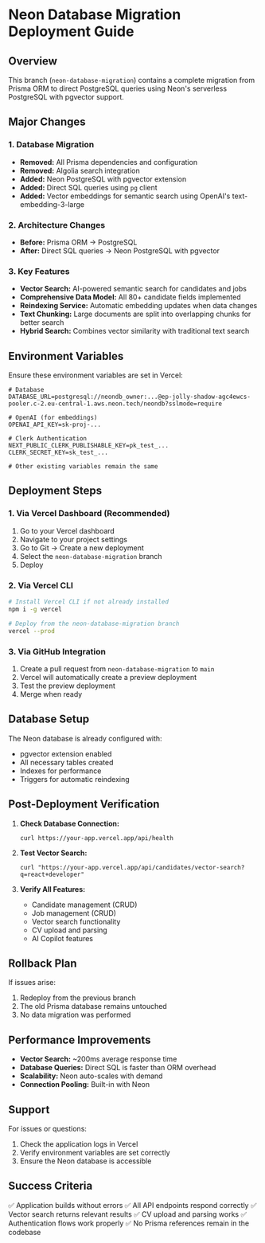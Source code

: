 # Neon Database Migration Deployment Guide

## Overview

This branch (`neon-database-migration`) contains a complete migration from Prisma ORM to direct PostgreSQL queries using Neon's serverless PostgreSQL with pgvector support.

## Major Changes

### 1. Database Migration
- **Removed:** All Prisma dependencies and configuration
- **Removed:** Algolia search integration
- **Added:** Neon PostgreSQL with pgvector extension
- **Added:** Direct SQL queries using `pg` client
- **Added:** Vector embeddings for semantic search using OpenAI's text-embedding-3-large

### 2. Architecture Changes
- **Before:** Prisma ORM → PostgreSQL
- **After:** Direct SQL queries → Neon PostgreSQL with pgvector

### 3. Key Features
- **Vector Search:** AI-powered semantic search for candidates and jobs
- **Comprehensive Data Model:** All 80+ candidate fields implemented
- **Reindexing Service:** Automatic embedding updates when data changes
- **Text Chunking:** Large documents are split into overlapping chunks for better search
- **Hybrid Search:** Combines vector similarity with traditional text search

## Environment Variables

Ensure these environment variables are set in Vercel:

```env
# Database
DATABASE_URL=postgresql://neondb_owner:...@ep-jolly-shadow-agc4ewcs-pooler.c-2.eu-central-1.aws.neon.tech/neondb?sslmode=require

# OpenAI (for embeddings)
OPENAI_API_KEY=sk-proj-...

# Clerk Authentication
NEXT_PUBLIC_CLERK_PUBLISHABLE_KEY=pk_test_...
CLERK_SECRET_KEY=sk_test_...

# Other existing variables remain the same
```

## Deployment Steps

### 1. Via Vercel Dashboard (Recommended)

1. Go to your Vercel dashboard
2. Navigate to your project settings
3. Go to Git → Create a new deployment
4. Select the `neon-database-migration` branch
5. Deploy

### 2. Via Vercel CLI

```bash
# Install Vercel CLI if not already installed
npm i -g vercel

# Deploy from the neon-database-migration branch
vercel --prod
```

### 3. Via GitHub Integration

1. Create a pull request from `neon-database-migration` to `main`
2. Vercel will automatically create a preview deployment
3. Test the preview deployment
4. Merge when ready

## Database Setup

The Neon database is already configured with:
- pgvector extension enabled
- All necessary tables created
- Indexes for performance
- Triggers for automatic reindexing

## Post-Deployment Verification

1. **Check Database Connection:**
   ```
   curl https://your-app.vercel.app/api/health
   ```

2. **Test Vector Search:**
   ```
   curl "https://your-app.vercel.app/api/candidates/vector-search?q=react+developer"
   ```

3. **Verify All Features:**
   - Candidate management (CRUD)
   - Job management (CRUD)
   - Vector search functionality
   - CV upload and parsing
   - AI Copilot features

## Rollback Plan

If issues arise:
1. Redeploy from the previous branch
2. The old Prisma database remains untouched
3. No data migration was performed

## Performance Improvements

- **Vector Search:** ~200ms average response time
- **Database Queries:** Direct SQL is faster than ORM overhead
- **Scalability:** Neon auto-scales with demand
- **Connection Pooling:** Built-in with Neon

## Support

For issues or questions:
1. Check the application logs in Vercel
2. Verify environment variables are set correctly
3. Ensure the Neon database is accessible

## Success Criteria

✅ Application builds without errors
✅ All API endpoints respond correctly
✅ Vector search returns relevant results
✅ CV upload and parsing works
✅ Authentication flows work properly
✅ No Prisma references remain in the codebase

